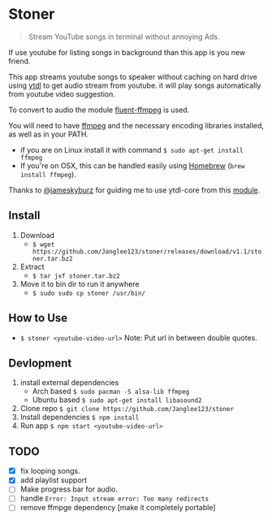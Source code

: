 # Stoner
> Stream YouTube songs in terminal without annoying Ads.

If use youtube for listing songs in background than this app is you new friend.

This app streams youtube songs to speaker without caching on hard drive using [ytdl]() to get audio stream from youtube. it will play songs automatically from youtube video suggestion.

To convert to audio the module [fluent-ffmpeg](https://github.com/schaermu/node-fluent-ffmpeg) is used.

You will need to have [ffmpeg](http://www.ffmpeg.org/) and the necessary encoding libraries installed, as well as in your PATH.

* if you are on Linux install it with command
`$ sudo apt-get install ffmpeg`
* If you're on OSX, this can be handled easily using [Homebrew](http://brew.sh/) (`brew install ffmpeg`).

Thanks to [@jameskyburz](https://github.com/jameskyburz/) for guiding me to use ytdl-core from this [module](https://github.com/jameskyburz/youtube-audio-stream).

## Install

1. Download
    - `$ wget https://github.com/Janglee123/stoner/releases/download/v1.1/stoner.tar.bz2`
2. Extract
    - `$ tar jxf stoner.tar.bz2`
3. Move it to bin dir to run it anywhere
    - `$ sudo sudo cp stoner /usr/bin/`

## How to Use

- `$ stoner <youtube-video-url>`
    Note: Put url in between double quotes.

## Devlopment

1. install external dependencies
    - Arch based
        `$ sudo pacman -S alsa-lib ffmpeg`
    - Ubuntu based
        `$ sudo apt-get install libasound2`
2. Clone repo
`$ git clone https://github.com/Janglee123/stoner`
3. Install dependencies
`$ npm install`
4. Run app
`$ npm start <youtube-video-url>` 

## TODO
- [x] fix looping songs.
- [x] add playlist support
- [ ] Make progress bar for audio.
- [ ] handle `Error: Input stream error: Too many redirects`
- [ ] remove ffmpge dependency [make it completely portable]